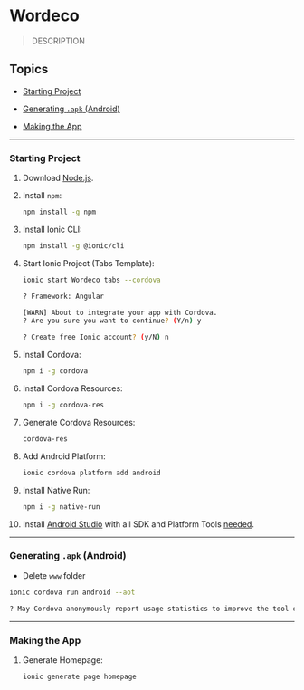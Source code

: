 # Wordeco
> DESCRIPTION

## Topics
- [Starting Project](#starting-project)

- [Generating `.apk` (Android)](#generating-apk-android)

- [Making the App](#making-the-app)

---
### Starting Project

1. Download [Node.js](https://nodejs.org/en/download/).

1. Install `npm`:
    ```bash
    npm install -g npm
    ```

1. Install Ionic CLI:
    ```bash
    npm install -g @ionic/cli
    ```

1. Start Ionic Project (Tabs Template):
    ```bash
    ionic start Wordeco tabs --cordova
    ```

    ```bash
    ? Framework: Angular
    ```

    ```bash
    [WARN] About to integrate your app with Cordova.
    ? Are you sure you want to continue? (Y/n) y
    ```

    ```bash
    ? Create free Ionic account? (y/N) n
    ```

1. Install Cordova:
    ```bash
    npm i -g cordova
    ```

1. Install Cordova Resources:
    ```bash
    npm i -g cordova-res
    ```

1. Generate Cordova Resources:
    ```bash
    cordova-res
    ```

1. Add Android Platform:
    ```bash
    ionic cordova platform add android
    ```

1. Install Native Run:
    ```bash
    npm i -g native-run
    ```

1. Install [Android Studio](https://developer.android.com/studio#downloads) with all SDK and Platform Tools [needed](https://ionicframework.com/docs/developing/android).

---
### Generating `.apk` (Android)
- Delete `www` folder

```bash
ionic cordova run android --aot
```

```bash
? May Cordova anonymously report usage statistics to improve the tool over time? (Y/n) n
```

---
### Making the App
1. Generate Homepage:
    ```bash
    ionic generate page homepage
    ```
